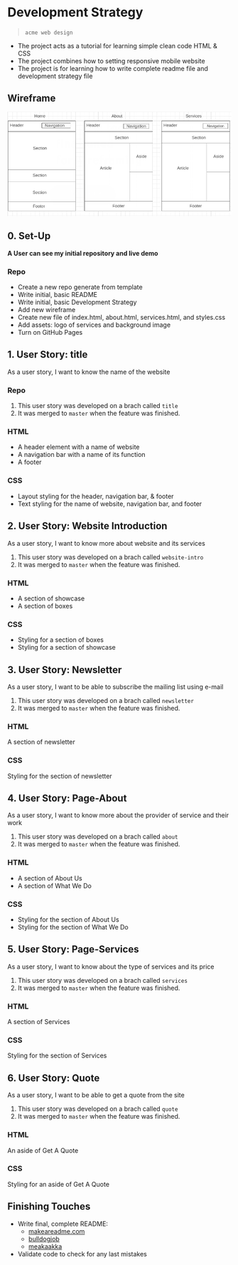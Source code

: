 # Development Strategy

> `acme web design`

- The project acts as a tutorial for learning simple clean code HTML & CSS
- The project combines how to setting responsive mobile website
- The project is for learning how to write complete readme file and development strategy file

## Wireframe

<!-- include a wireframe for your project in this repository, and display it here -->
<!-- wireframe.cc is a good site for getting started with wireframes -->
![wireframe](./wireframe.png)

## 0. Set-Up

__A User can see my initial repository and live demo__

### Repo

- Create a new repo generate from template
- Write initial, basic README
- Write initial, basic Development Strategy
- Add new wireframe
- Create new file of index.html, about.html, services.html, and styles.css
- Add assets: logo of services and background image
- Turn on GitHub Pages

## 1. User Story: title

As a user story, I want to know the name of the website

### Repo

1. This user story was developed on a brach called `title`
2. It was merged to `master` when the feature was finished.

### HTML

- A header element with a name of website
- A navigation bar with a name of its function
- A footer

### CSS

- Layout styling for the header, navigation bar, & footer
- Text styling for the name of website, navigation bar, and footer

## 2. User Story: Website Introduction

As a user story, I want to know more about website and its services

1. This user story was developed on a brach called `website-intro`
2. It was merged to `master` when the feature was finished.

### HTML

- A section of showcase
- A section of boxes

### CSS

- Styling for a section of boxes
- Styling for a section of showcase

## 3. User Story: Newsletter
As a user story, I want to be able to subscribe the mailing list using e-mail

1. This user story was developed on a brach called `newsletter`
2. It was merged to `master` when the feature was finished.

### HTML

A section of newsletter

### CSS

Styling for the section of newsletter

## 4. User Story: Page-About
As a user story, I want to know more about the provider of service and their work

1. This user story was developed on a brach called `about`
2. It was merged to `master` when the feature was finished.

### HTML

- A section of About Us
- A section of What We Do

### CSS

- Styling for the section of About Us
- Styling for the section of What We Do

## 5. User Story: Page-Services
As a user story, I want to know about the type of services and its price

1. This user story was developed on a brach called `services`
2. It was merged to `master` when the feature was finished.

### HTML

A section of Services

### CSS

Styling for the section of Services

## 6. User Story: Quote
As a user story, I want to be able to get a quote from the site

1. This user story was developed on a brach called `quote`
2. It was merged to `master` when the feature was finished.

### HTML

An aside of Get A Quote

### CSS

Styling for an aside of Get A Quote

## Finishing Touches

- Write final, complete README:
  - [makeareadme.com](https://www.makeareadme.com/)
  - [bulldogjob](https://bulldogjob.com/news/449-how-to-write-a-good-readme-for-your-github-project)
  - [meakaakka](https://medium.com/@meakaakka/a-beginners-guide-to-writing-a-kickass-readme-7ac01da88ab3)
- Validate code to check for any last mistakes
